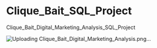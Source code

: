 # Clique_Bait_SQL_Project
Clique_Bait_Digital_Marketing_Analysis_SQL_Project

![Uploading Clique_Bait_Digital_Marketing_Analysis.png…]()

